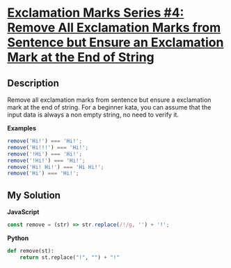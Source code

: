 # [Exclamation Marks Series #4: Remove All Exclamation Marks from Sentence but Ensure an Exclamation Mark at the End of String](https://www.codewars.com/kata/57faf12b21c84b5ba30001b0)

## Description

Remove all exclamation marks from sentence but ensure a exclamation mark at the end of string. For a beginner kata, you can assume that the input data is always a non empty string, no need to verify it.

**Examples**

```js
remove('Hi!') === 'Hi!';
remove('Hi!!!') === 'Hi!';
remove('!Hi') === 'Hi!';
remove('!Hi!') === 'Hi!';
remove('Hi! Hi!') === 'Hi Hi!';
remove('Hi') === 'Hi!';
```

## My Solution

**JavaScript**

```js
const remove = (str) => str.replace(/!/g, '') + '!';
```

**Python**

```py
def remove(st):
    return st.replace("!", "") + "!"
```
